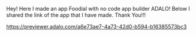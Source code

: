 Hey! Here I made an app Foodial with no code app builder ADALO! Below I shared the link of the app that I have made.
     Thank You!!! 
 
https://previewer.adalo.com/a6e73ae7-4a73-42d0-b594-b16385573bc3
